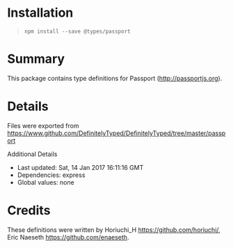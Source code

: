 # Installation
> `npm install --save @types/passport`

# Summary
This package contains type definitions for Passport (http://passportjs.org).

# Details
Files were exported from https://www.github.com/DefinitelyTyped/DefinitelyTyped/tree/master/passport

Additional Details
 * Last updated: Sat, 14 Jan 2017 16:11:16 GMT
 * Dependencies: express
 * Global values: none

# Credits
These definitions were written by Horiuchi_H <https://github.com/horiuchi/>, Eric Naeseth <https://github.com/enaeseth>.
